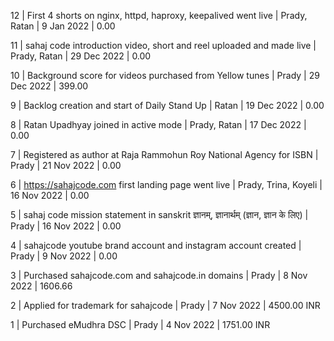 12 | First 4 shorts on nginx, httpd, haproxy, keepalived went live | Prady, Ratan | 9 Jan 2022 | 0.00

11 | sahaj code introduction video, short and reel uploaded and made live | Prady, Ratan | 29 Dec 2022 | 0.00

10 | Background score for videos purchased from Yellow tunes | Prady | 29 Dec 2022 | 399.00

9  | Backlog creation and start of Daily Stand Up | Ratan | 19 Dec 2022 | 0.00

8  | Ratan Upadhyay joined in active mode | Prady, Ratan | 17 Dec 2022 | 0.00

7  | Registered as author at Raja Rammohun Roy National Agency for ISBN | Prady | 21 Nov 2022 | 0.00

6  | https://sahajcode.com first landing page went live | Prady, Trina, Koyeli | 16 Nov 2022 | 0.00

5  | sahaj code mission statement in sanskrit ज्ञानम्, ज्ञानार्थम् (ज्ञान, ज्ञान के लिए) | Prady | 16 Nov 2022 | 0.00

4  | sahajcode youtube brand account and instagram account created | Prady | 9 Nov 2022 | 0.00

3  | Purchased sahajcode.com and sahajcode.in domains | Prady | 8 Nov 2022 | 1606.66

2  | Applied for trademark for sahajcode | Prady | 7 Nov 2022 | 4500.00 INR

1  | Purchased eMudhra DSC | Prady | 4 Nov 2022 | 1751.00 INR
